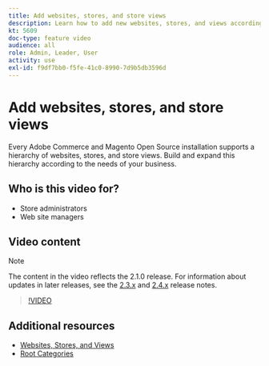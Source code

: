 ```yaml
---
title: Add websites, stores, and store views
description: Learn how to add new websites, stores, and views according to the needs of your business.
kt: 5609
doc-type: feature video
audience: all
role: Admin, Leader, User
activity: use
exl-id: f9df7bb0-f5fe-41c0-8990-7d9b5db3596d
---
```

# Add websites, stores, and store views

Every Adobe Commerce and Magento Open Source installation supports a hierarchy of websites, stores, and store views. Build and expand this hierarchy according to the needs of your business. 

## Who is this video for?

- Store administrators
- Web site managers

## Video content

>[!NOTE]
>
>The content in the video reflects the 2.1.0 release. For information about updates in later releases, see the [2.3.x](https://devdocs.magento.com/guides/v2.3/release-notes/bk-release-notes.html) and [2.4.x](https://devdocs.magento.com/guides/v2.4/release-notes/bk-release-notes.html) release notes.

>[!VIDEO](https://video.tv.adobe.com/v/35787?quality=12&learn=on)

## Additional resources

- [Websites, Stores, and Views](https://docs.magento.com/user-guide/stores/websites-stores-views.html)
- [Root Categories](https://docs.magento.com/user-guide/catalog/category-root.html)
